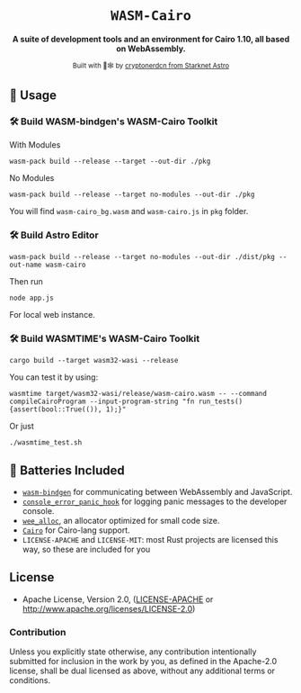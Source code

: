 <div align="center">

  <h1><code>WASM-Cairo</code></h1>

  <strong>A suite of development tools and an environment for Cairo 1.10, all based on WebAssembly.</strong>

  <sub>Built with 🦀🕸 by <a href="https://twitter.com/cryptonerdcn">cryptonerdcn from Starknet Astro</a></sub>
</div>


## 🚴 Usage


### 🛠️ Build WASM-bindgen's WASM-Cairo Toolkit 
With Modules

```
wasm-pack build --release --target --out-dir ./pkg
```

No Modules

```
wasm-pack build --release --target no-modules --out-dir ./pkg
```

You will find `wasm-cairo_bg.wasm` and `wasm-cairo.js` in `pkg` folder.


### 🛠️ Build Astro Editor

```
wasm-pack build --release --target no-modules --out-dir ./dist/pkg --out-name wasm-cairo
```

Then run 
```
node app.js
```
For local web instance.

### 🛠️ Build WASMTIME's WASM-Cairo Toolkit

```
cargo build --target wasm32-wasi --release
```

You can test it by using: 

```
wasmtime target/wasm32-wasi/release/wasm-cairo.wasm -- --command compileCairoProgram --input-program-string "fn run_tests() {assert(bool::True(()), 1);}"
```

Or just

```
./wasmtime_test.sh
```


## 🔋 Batteries Included

* [`wasm-bindgen`](https://github.com/rustwasm/wasm-bindgen) for communicating
  between WebAssembly and JavaScript.
* [`console_error_panic_hook`](https://github.com/rustwasm/console_error_panic_hook)
  for logging panic messages to the developer console.
* [`wee_alloc`](https://github.com/rustwasm/wee_alloc), an allocator optimized
  for small code size.
* [`Cairo`](https://github.com/starkware-libs/cairo) for Cairo-lang support.
* `LICENSE-APACHE` and `LICENSE-MIT`: most Rust projects are licensed this way, so these are included for you

## License

* Apache License, Version 2.0, ([LICENSE-APACHE](LICENSE-APACHE) or http://www.apache.org/licenses/LICENSE-2.0)

### Contribution

Unless you explicitly state otherwise, any contribution intentionally
submitted for inclusion in the work by you, as defined in the Apache-2.0
license, shall be dual licensed as above, without any additional terms or
conditions.